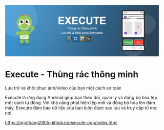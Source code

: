 <img src="tải%20xuống%20(1).png" alt="Execute - Thùng rác thông minh" style="pointer-events: none;">

# Execute - Thùng rác thông minh

Lưu trữ và khôi phục ảnh/video của bạn một cách an toàn

Execute là ứng dụng Android giúp bạn theo dõi, quản lý và đồng bộ hóa tệp một cách tự động. Với khả năng phát hiện tệp mới và đồng bộ hóa lên đám mây, Execute đảm bảo dữ liệu của bạn luôn được sao lưu và truy cập từ mọi nơi.


https://ngothang2805.github.io/execute-app/index.html
